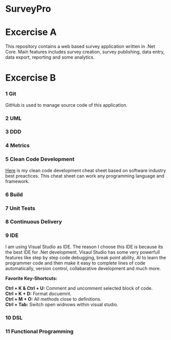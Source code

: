 # SurveyPro

# Excercise A
This repository contains a web based survey application written in .Net Core. Main features includes survey creation, survey publishing, data entry, data export, reporting and some analytics.

# Excercise B
### 1 Git
GitHub is used to manage source code of this application.

### 2 UML

### 3 DDD

### 4 Metrics

### 5 Clean Code Development
[Here](https://github.com/zainulabidin1/BHT_FS22_SurveyPro/blob/main/Documentation/CCD%20Cheat%20Sheet.pdf) is my clean code development cheat sheet based on software industry best preactices. This cheat sheet can work any programming language and framework.

### 6 Build

### 7 Unit Tests

### 8 Continuous Delivery

### 9 IDE
I am using Visual Studio as IDE. The reason I choose this IDE is because its the best IDE for .Net development. Visaul Studio has some very powerfull features like step by step code debugging, break point ability, AI to learn the programmer code and then make it easy to complete lines of code automatically, version control, collabarative development and much more. 

**Favorite Key-Shortcuts:**

**Ctrl + K & Ctrl + U:** Comment and uncomment selected block of code.<br>
**Ctrl + K + D:** Format docuemnt.<br>
**Ctrl + M + O:** All methods close to definitions.<br>
**Ctrl + Tab:** Switch open widnows within visual studio.

### 10 DSL

### 11 Functional Programming
